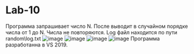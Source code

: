 # Lab-10
Программа запрашивает число N. После выводит в случайном порядке числа от 1 до N. Числа не повторяются.
Log файл находится по пути random\log.txt
![image](https://user-images.githubusercontent.com/90463760/146997411-a2cb7b89-ee5e-4f9b-8446-7901dd387936.png)
![image](https://user-images.githubusercontent.com/90463760/146997481-a2ff6f2b-e83a-4ed8-b907-d09683343219.png)
![image](https://user-images.githubusercontent.com/90463760/146997562-e312ab52-c4e1-4395-8105-c9235202cace.png)
![image](https://user-images.githubusercontent.com/90463760/146997604-f1a665c8-0ad4-456a-a49e-2534bef1a222.png)
Программа разработанна в VS 2019.
